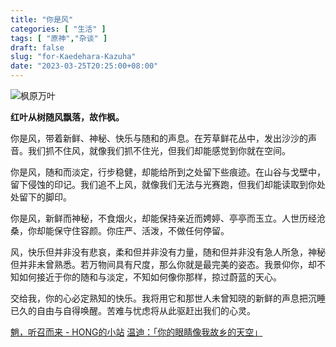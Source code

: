 ```yaml
---
title: "你是风"
categories: [ "生活" ]
tags: [ "原神","杂谈" ]
draft: false
slug: "for-Kaedehara-Kazuha"
date: "2023-03-25T20:25:00+08:00"
---
```


![枫原万叶][1]

**红叶从树随风飘落，故作枫。**

你是风，带着新鲜、神秘、快乐与随和的声息。在芳草鲜花丛中，发出沙沙的声音。我们抓不住风，就像我们抓不住光，但我们却能感觉到你就在空间。

你是风，随和而淡定，行步稳健，却能给所到之处留下些痕迹。在山谷与戈壁中，留下侵蚀的印记。我们追不上风，就像我们无法与光赛跑，但我们却能读取到你处处留下的脚印。

你是风，新鲜而神秘，不食烟火，却能保持亲近而娉婷、亭亭而玉立。人世历经沧桑，你却能保守住容颜。你庄严、活泼，不做任何停留。

风，快乐但并非没有悲哀，柔和但并非没有力量，随和但并非没有急人所急，神秘但并非未曾熟悉。若万物间具有尺度，那么你就是最完美的姿态。我景仰你，却不知如何接近于你的随和与淡定，不知如何像你那样，掠过蔚蓝的天心。

交给我，你的心必定熟知的快乐。我将用它和那世人未曾知晓的新鲜的声息把沉睡已久的自由与自得唤醒。苦难与忧虑将从此驱赶出我们的心灵。

[魈，听召而来 - HONG的小站][2]
[温迪：「你的眼睛像我故乡的天空」][3]


  [1]: https://www.xiaozonglin.cn/usr/uploads/2023/03/3801029705.jpg
  [2]: https://hongweblog.com/archives/268/
  [3]: https://zhengduo.wordpress.com/b2020/12/06/venti/